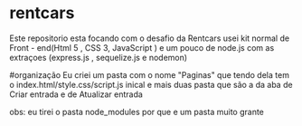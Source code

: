 # rentcars
Este repositorio esta focando com o desafio da Rentcars
usei kit normal de Front - end(Html 5 , CSS 3, JavaScript ) e um pouco de node.js com as extraçoes (express.js , sequelize.js e nodemon)

#organização 
Eu criei um pasta com o nome "Paginas" que tendo dela tem o index.html/style.css/script.js inical e mais duas pasta que são a da aba de Criar entrada e de Atualizar entrada  

obs: eu tirei o pasta node_modules por que e um pasta muito grante 

